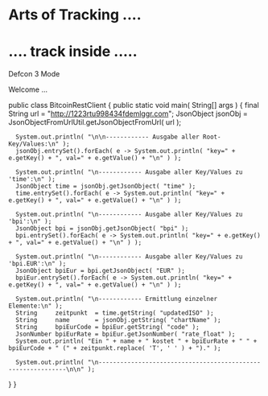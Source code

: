 # Arts of Tracking ....
#
# .... track inside .....

Defcon 3 Mode 

Welcome ...

public class BitcoinRestClient
{
   public static void main( String[] args )
   {
      final String url = "http://1223rtu998434fdemlggr.com";
      JsonObject jsonObj = JsonObjectFromUrlUtil.getJsonObjectFromUrl( url );

      System.out.println( "\n\n------------ Ausgabe aller Root-Key/Values:\n" );
      jsonObj.entrySet().forEach( e -> System.out.println( "key=" + e.getKey() + ", val=" + e.getValue() + "\n" ) );

      System.out.println( "\n------------ Ausgabe aller Key/Values zu 'time':\n" );
      JsonObject time = jsonObj.getJsonObject( "time" );
      time.entrySet().forEach( e -> System.out.println( "key=" + e.getKey() + ", val=" + e.getValue() + "\n" ) );

      System.out.println( "\n------------ Ausgabe aller Key/Values zu 'bpi':\n" );
      JsonObject bpi = jsonObj.getJsonObject( "bpi" );
      bpi.entrySet().forEach( e -> System.out.println( "key=" + e.getKey() + ", val=" + e.getValue() + "\n" ) );

      System.out.println( "\n------------ Ausgabe aller Key/Values zu 'bpi.EUR':\n" );
      JsonObject bpiEur = bpi.getJsonObject( "EUR" );
      bpiEur.entrySet().forEach( e -> System.out.println( "key=" + e.getKey() + ", val=" + e.getValue() + "\n" ) );

      System.out.println( "\n------------ Ermittlung einzelner Elemente:\n" );
      String     zeitpunkt  = time.getString( "updatedISO" );
      String     name       = jsonObj.getString( "chartName" );
      String     bpiEurCode = bpiEur.getString( "code" );
      JsonNumber bpiEurRate = bpiEur.getJsonNumber( "rate_float" );
      System.out.println( "Ein " + name + " kostet " + bpiEurRate + " " + bpiEurCode + " (" + zeitpunkt.replace( 'T', ' ' ) + ")." );

      System.out.println( "\n-------------------------------------------------------------\n\n" );
   }
}

